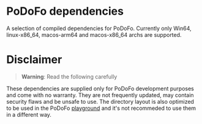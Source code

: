 # PoDoFo dependencies

A selection of compiled dependencies for PoDoFo. Currently only Win64, linux-x86_64,
macos-arm64 and macos-x86_64 archs are supported.

# Disclaimer

> **Warning**: Read the following carefully

These dependencies are supplied only for PoDoFo development purposes and come
with no warranty. They are not frequently updated, may contain security
flaws and be unsafe to use. The directory layout is also optimized to be
used in the PoDoFo [playground](https://github.com/podofo/podofo/tree/master/playground)
and it's not recommeded to use them in a different way.
